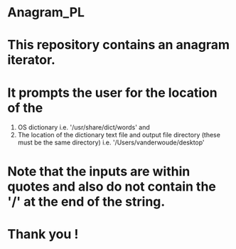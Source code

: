 # Anagram_PL
# This repository contains an anagram iterator. 
# It prompts the user for the location of the 
1. OS dictionary i.e. '/usr/share/dict/words' and 
2. The location of the dictionary text file and output file directory (these must be the same directory) i.e. '/Users/vanderwoude/desktop'
# Note that the inputs are within quotes and also do not contain the '/' at the end of the string. 
# Thank you ! 
